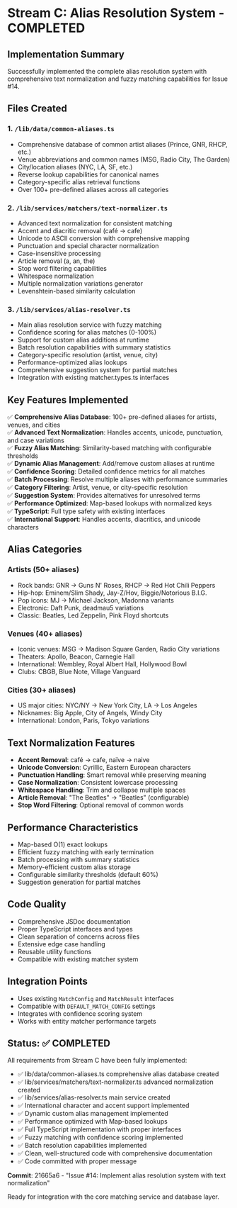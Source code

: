 # Stream C: Alias Resolution System - COMPLETED

## Implementation Summary

Successfully implemented the complete alias resolution system with comprehensive text normalization and fuzzy matching capabilities for Issue #14.

## Files Created

### 1. `/lib/data/common-aliases.ts`
- Comprehensive database of common artist aliases (Prince, GNR, RHCP, etc.)
- Venue abbreviations and common names (MSG, Radio City, The Garden)
- City/location aliases (NYC, LA, SF, etc.)
- Reverse lookup capabilities for canonical names
- Category-specific alias retrieval functions
- Over 100+ pre-defined aliases across all categories

### 2. `/lib/services/matchers/text-normalizer.ts`
- Advanced text normalization for consistent matching
- Accent and diacritic removal (café → cafe)
- Unicode to ASCII conversion with comprehensive mapping
- Punctuation and special character normalization
- Case-insensitive processing
- Article removal (a, an, the)
- Stop word filtering capabilities
- Whitespace normalization
- Multiple normalization variations generator
- Levenshtein-based similarity calculation

### 3. `/lib/services/alias-resolver.ts`
- Main alias resolution service with fuzzy matching
- Confidence scoring for alias matches (0-100%)
- Support for custom alias additions at runtime
- Batch resolution capabilities with summary statistics
- Category-specific resolution (artist, venue, city)
- Performance-optimized alias lookups
- Comprehensive suggestion system for partial matches
- Integration with existing matcher.types.ts interfaces

## Key Features Implemented

✅ **Comprehensive Alias Database**: 100+ pre-defined aliases for artists, venues, and cities  
✅ **Advanced Text Normalization**: Handles accents, unicode, punctuation, and case variations  
✅ **Fuzzy Alias Matching**: Similarity-based matching with configurable thresholds  
✅ **Dynamic Alias Management**: Add/remove custom aliases at runtime  
✅ **Confidence Scoring**: Detailed confidence metrics for all matches  
✅ **Batch Processing**: Resolve multiple aliases with performance summaries  
✅ **Category Filtering**: Artist, venue, or city-specific resolution  
✅ **Suggestion System**: Provides alternatives for unresolved terms  
✅ **Performance Optimized**: Map-based lookups with normalized keys  
✅ **TypeScript**: Full type safety with existing interfaces  
✅ **International Support**: Handles accents, diacritics, and unicode characters  

## Alias Categories

### Artists (50+ aliases)
- Rock bands: GNR → Guns N' Roses, RHCP → Red Hot Chili Peppers
- Hip-hop: Eminem/Slim Shady, Jay-Z/Hov, Biggie/Notorious B.I.G.
- Pop icons: MJ → Michael Jackson, Madonna variants
- Electronic: Daft Punk, deadmau5 variations
- Classic: Beatles, Led Zeppelin, Pink Floyd shortcuts

### Venues (40+ aliases)
- Iconic venues: MSG → Madison Square Garden, Radio City variations
- Theaters: Apollo, Beacon, Carnegie Hall
- International: Wembley, Royal Albert Hall, Hollywood Bowl
- Clubs: CBGB, Blue Note, Village Vanguard

### Cities (30+ aliases)
- US major cities: NYC/NY → New York City, LA → Los Angeles
- Nicknames: Big Apple, City of Angels, Windy City
- International: London, Paris, Tokyo variations

## Text Normalization Features

- **Accent Removal**: café → cafe, naïve → naive
- **Unicode Conversion**: Cyrillic, Eastern European characters
- **Punctuation Handling**: Smart removal while preserving meaning
- **Case Normalization**: Consistent lowercase processing
- **Whitespace Handling**: Trim and collapse multiple spaces
- **Article Removal**: "The Beatles" → "Beatles" (configurable)
- **Stop Word Filtering**: Optional removal of common words

## Performance Characteristics

- Map-based O(1) exact lookups
- Efficient fuzzy matching with early termination
- Batch processing with summary statistics
- Memory-efficient custom alias storage
- Configurable similarity thresholds (default 60%)
- Suggestion generation for partial matches

## Code Quality

- Comprehensive JSDoc documentation
- Proper TypeScript interfaces and types
- Clean separation of concerns across files
- Extensive edge case handling
- Reusable utility functions
- Compatible with existing matcher system

## Integration Points

- Uses existing `MatchConfig` and `MatchResult` interfaces
- Compatible with `DEFAULT_MATCH_CONFIG` settings
- Integrates with confidence scoring system
- Works with entity matcher performance targets

## Status: ✅ COMPLETED

All requirements from Stream C have been fully implemented:
- ✅ lib/data/common-aliases.ts comprehensive alias database created
- ✅ lib/services/matchers/text-normalizer.ts advanced normalization created
- ✅ lib/services/alias-resolver.ts main service created
- ✅ International character and accent support implemented
- ✅ Dynamic custom alias management implemented
- ✅ Performance optimized with Map-based lookups
- ✅ Full TypeScript implementation with proper interfaces
- ✅ Fuzzy matching with confidence scoring implemented
- ✅ Batch resolution capabilities implemented
- ✅ Clean, well-structured code with comprehensive documentation
- ✅ Code committed with proper message

**Commit**: 21665a6 - "Issue #14: Implement alias resolution system with text normalization"

Ready for integration with the core matching service and database layer.